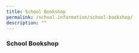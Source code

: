 ```yaml
---
title: School Bookshop
permalink: /school-information/school-bookshop/
description: ""
---
```

### **School Bookshop**

